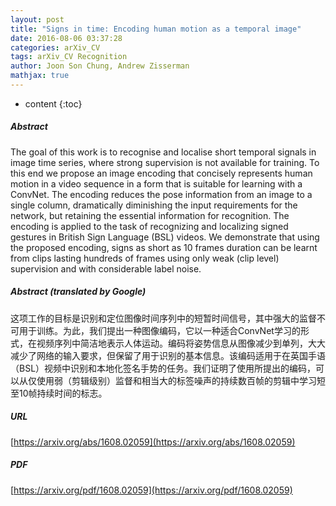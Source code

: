 ```yaml
---
layout: post
title: "Signs in time: Encoding human motion as a temporal image"
date: 2016-08-06 03:37:28
categories: arXiv_CV
tags: arXiv_CV Recognition
author: Joon Son Chung, Andrew Zisserman
mathjax: true
---
```


* content
{:toc}

##### Abstract
The goal of this work is to recognise and localise short temporal signals in image time series, where strong supervision is not available for training. To this end we propose an image encoding that concisely represents human motion in a video sequence in a form that is suitable for learning with a ConvNet. The encoding reduces the pose information from an image to a single column, dramatically diminishing the input requirements for the network, but retaining the essential information for recognition. The encoding is applied to the task of recognizing and localizing signed gestures in British Sign Language (BSL) videos. We demonstrate that using the proposed encoding, signs as short as 10 frames duration can be learnt from clips lasting hundreds of frames using only weak (clip level) supervision and with considerable label noise.

##### Abstract (translated by Google)
这项工作的目标是识别和定位图像时间序列中的短暂时间信号，其中强大的监督不可用于训练。为此，我们提出一种图像编码，它以一种适合ConvNet学习的形式，在视频序列中简洁地表示人体运动。编码将姿势信息从图像减少到单列，大大减少了网络的输入要求，但保留了用于识别的基本信息。该编码适用于在英国手语（BSL）视频中识别和本地化签名手势的任务。我们证明了使用所提出的编码，可以从仅使用弱（剪辑级别）监督和相当大的标签噪声的持续数百帧的剪辑中学习短至10帧持续时间的标志。

##### URL
[https://arxiv.org/abs/1608.02059](https://arxiv.org/abs/1608.02059)

##### PDF
[https://arxiv.org/pdf/1608.02059](https://arxiv.org/pdf/1608.02059)

